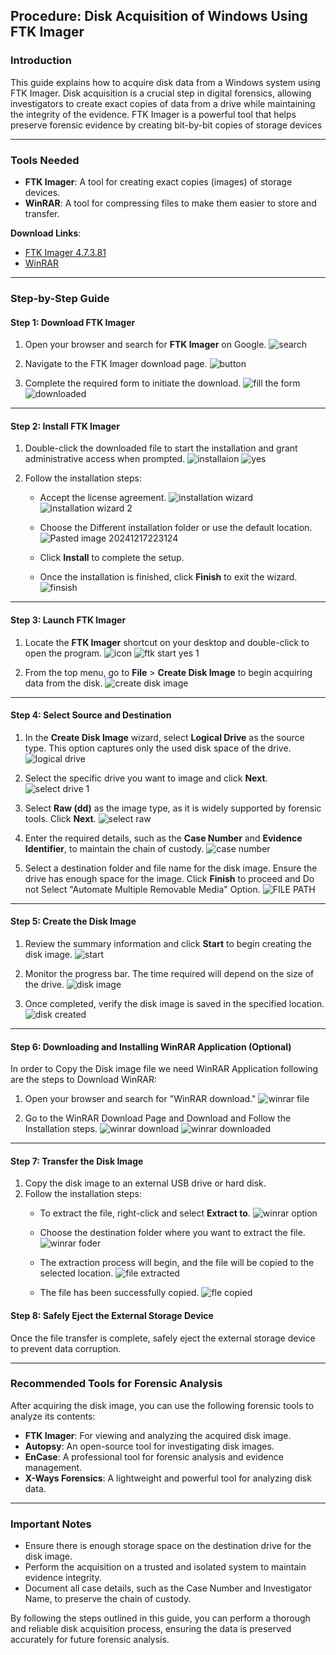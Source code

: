 ## Procedure: Disk Acquisition of Windows Using FTK Imager

### Introduction

This guide explains how to acquire disk data from a Windows system using FTK Imager. Disk acquisition is a crucial step in digital forensics, allowing investigators to create exact copies of data from a drive while maintaining the integrity of the evidence. FTK Imager is a powerful tool that helps preserve forensic evidence by creating bit-by-bit copies of storage devices

---

### Tools Needed

- **FTK Imager**: A tool for creating exact copies (images) of storage devices.
- **WinRAR**: A tool for compressing files to make them easier to store and transfer.

**Download Links**:

- [FTK Imager 4.7.3.81](https://www.exterro.com/ftk-product-downloads/ftk-imager-4-7-3-81)
- [WinRAR](https://www.win-rar.com/download.html?&L=0)

---

### Step-by-Step Guide

#### Step 1: Download FTK Imager

1. Open your browser and search for **FTK Imager** on Google.
      ![search](https://github.com/user-attachments/assets/381ccb19-7ec0-4b8c-b26f-5e55dc8c7daf)

2. Navigate to the FTK Imager download page.
   ![button](https://github.com/user-attachments/assets/0c17be11-f5ae-4208-bbdb-5ba1d9faa39a)

3. Complete the required form to initiate the download.
   ![fill the form](https://github.com/user-attachments/assets/55dd60fc-8b33-4cc8-982a-f2dc4317fb2f)
   ![downloaded](https://github.com/user-attachments/assets/3ba805a1-ff9c-46f9-8eb9-18f77a0c9751)

---

#### Step 2: Install FTK Imager

1. Double-click the downloaded file to start the installation and grant administrative access when prompted.
   ![installaion](https://github.com/user-attachments/assets/5b577e9e-b210-425f-9b4d-ed891a2e8b9b)
   ![yes](https://github.com/user-attachments/assets/7ab68024-a766-43f9-9f0d-a25fb0ccd595)


2. Follow the installation steps:
    - Accept the license agreement.
      ![installation wizard](https://github.com/user-attachments/assets/dcc6d11a-6af4-4717-99b6-269e4e5f98f4)
      ![installation wizard 2](https://github.com/user-attachments/assets/0f93d734-45bd-4424-b481-694e788d7ca6)

    - Choose the Different installation folder or use the default location.
       ![Pasted image 20241217223124](https://github.com/user-attachments/assets/29830158-73b1-4897-883e-87ae84793768)

    - Click **Install** to complete the setup.
    - Once the installation is finished, click **Finish** to exit the wizard.
      ![finsish](https://github.com/user-attachments/assets/52724971-a37b-4732-a6a8-70ae9fb59979)


---

#### Step 3: Launch FTK Imager

1. Locate the **FTK Imager** shortcut on your desktop and double-click to open the program.
   ![icon](https://github.com/user-attachments/assets/4878c72a-bc09-42c5-8582-f1b0abcfe606)
   ![ftk start yes 1](https://github.com/user-attachments/assets/21a5570a-9208-488e-95ee-df24540a51f3)


   
2. From the top menu, go to **File** > **Create Disk Image** to begin acquiring data from the disk.
   ![create disk image](https://github.com/user-attachments/assets/97f2c902-20f6-4aa5-bfe4-b293ccf24edd)

---

#### Step 4: Select Source and Destination

1. In the **Create Disk Image** wizard, select **Logical Drive** as the source type. This option captures only the used disk space of the drive.
   ![logical drive](https://github.com/user-attachments/assets/a0171916-0e7f-4fdd-9477-7bc94e31aaef)

2. Select the specific drive you want to image and click **Next**.
    ![select drive 1](https://github.com/user-attachments/assets/1cb57147-a5b5-4ace-9ba9-5fdc31021f5a)

3. Select **Raw (dd)** as the image type, as it is widely supported by forensic tools. Click **Next**.
    ![select raw](https://github.com/user-attachments/assets/19a0d7c5-9754-4e5e-aec9-c69165e38978)


4. Enter the required details, such as the **Case Number** and **Evidence Identifier**, to maintain the chain of custody.
    ![case number](https://github.com/user-attachments/assets/a8dcdd0d-2363-49d7-92d7-89c2c65ffedf)

5. Select a destination folder and file name for the disk image. Ensure the drive has enough space for the image. Click **Finish** to proceed and  Do not Select "Automate Multiple Removable Media" Option.
    ![FILE PATH](https://github.com/user-attachments/assets/4413e7a6-8266-4b02-8a48-d365012e74f8)


---

#### Step 5: Create the Disk Image

1. Review the summary information and click **Start** to begin creating the disk image.
    ![start](https://github.com/user-attachments/assets/1b1ba309-8f4b-4fd9-b3d8-dc5d9866f165)

2. Monitor the progress bar. The time required will depend on the size of the drive.
    ![disk image](https://github.com/user-attachments/assets/3af24550-bd52-4522-957d-40fd5c283079)

3. Once completed, verify the disk image is saved in the specified location.
    ![disk  created](https://github.com/user-attachments/assets/56156239-53b0-4150-be7c-06aeeb3f3ad3)

---

#### Step 6: Downloading and Installing WinRAR Application (Optional)

In order to Copy the Disk image file we need WinRAR Application following are the steps to Download WinRAR:
   1. Open your browser and search for "WinRAR download."
        ![winrar file](https://github.com/user-attachments/assets/c9b10e67-94f3-4b5b-a704-0f7eccb29438)

   2. Go to the WinRAR Download Page and Download and Follow the Installation steps.
       ![winrar download](https://github.com/user-attachments/assets/154d364f-7902-4bf7-bd5a-4fd9c6063448)
       ![winrar downloaded](https://github.com/user-attachments/assets/fd264eca-cc42-4f1f-a921-54ac59f4b807)

---

#### Step 7: Transfer the Disk Image

1. Copy the disk image to an external USB drive or hard disk.  
2. Follow the installation steps:
    - To extract the file, right-click and select **Extract to**.
      ![winrar option](https://github.com/user-attachments/assets/848f53f6-c87d-4a9d-a714-74f3411fad4b)

     - Choose the destination folder where you want to extract the file.
       ![winrar foder](https://github.com/user-attachments/assets/81f8888f-2f04-4c21-b135-34db2428a569)

     - The extraction process will begin, and the file will be copied to the selected location.
       ![file extracted](https://github.com/user-attachments/assets/df18d9db-209d-442d-bec3-534550c3db98)


      -  The file has been successfully copied.
        ![fle copied](https://github.com/user-attachments/assets/82321672-3aad-4741-b565-06a5cc4fb0df)

#### Step 8: Safely Eject the External Storage Device

Once the file transfer is complete, safely eject the external storage device to prevent data corruption.

---

### Recommended Tools for Forensic Analysis

After acquiring the disk image, you can use the following forensic tools to analyze its contents:

- **FTK Imager**: For viewing and analyzing the acquired disk image.
- **Autopsy**: An open-source tool for investigating disk images.
- **EnCase**: A professional tool for forensic analysis and evidence management.
- **X-Ways Forensics**: A lightweight and powerful tool for analyzing disk data.

---

### Important Notes

- Ensure there is enough storage space on the destination drive for the disk image.
- Perform the acquisition on a trusted and isolated system to maintain evidence integrity.
- Document all case details, such as the Case Number and Investigator Name, to preserve the chain of custody.

By following the steps outlined in this guide, you can perform a thorough and reliable disk acquisition process, ensuring the data is preserved accurately for future forensic analysis.

